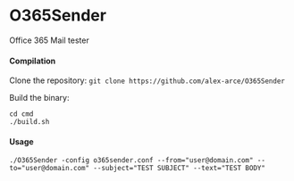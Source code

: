 # O365Sender
Office 365 Mail tester

#### Compilation

Clone the repository:
`git clone https://github.com/alex-arce/O365Sender`

Build the binary:
```
cd cmd
./build.sh
```

#### Usage
```
./O365Sender -config o365sender.conf --from="user@domain.com" --to="user@domain.com" --subject="TEST SUBJECT" --text="TEST BODY"
```

